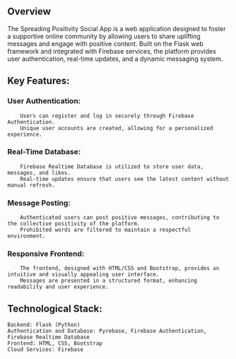 ## Overview

The Spreading Positivity Social App is a web application designed to foster a supportive online community by allowing users to share uplifting messages and engage with positive content. Built on the Flask web framework and integrated with Firebase services, the platform provides user authentication, real-time updates, and a dynamic messaging system.

## Key Features:


### User Authentication:

        Users can register and log in securely through Firebase Authentication.
        Unique user accounts are created, allowing for a personalized experience.

### Real-Time Database:

        Firebase Realtime Database is utilized to store user data, messages, and likes.
        Real-time updates ensure that users see the latest content without manual refresh.

### Message Posting:

        Authenticated users can post positive messages, contributing to the collective positivity of the platform.
        Prohibited words are filtered to maintain a respectful environment.

### Responsive Frontend:

        The frontend, designed with HTML/CSS and Bootstrap, provides an intuitive and visually appealing user interface.
        Messages are presented in a structured format, enhancing readability and user experience.

## Technological Stack:

    Backend: Flask (Python)
    Authentication and Database: Pyrebase, Firebase Authentication, Firebase Realtime Database
    Frontend: HTML, CSS, Bootstrap
    Cloud Services: Firebase
